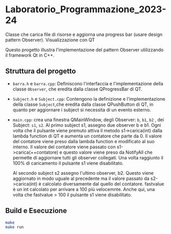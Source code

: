 # Laboratorio_Programmazione_2023-24
 
Classe che carica file di risorse e aggiorna una progress bar (usare design pattern Observer). 
Visualizzazione con QT


Questo progetto illustra l'implementazione del pattern Observer utilizzando il framework Qt in C++. 

## Struttura del progetto

- `barra.h` e `barra.cpp`: Definiscono l'interfaccia e l'implementazione della classe `Observer`, che eredita dalla classe QProgressBar di QT.

- `Subject.h` e `Subject.cpp`: Contengono la definizione e l'implementazione della classe `Subject`,che eredita dalla classe QPushButton di QT, in quanto per aggiornare i subject si necessita di un evento esterno.

- `main.cpp`: crea una finestra QMainWIndow, degli Observer: `b`, `b1`, `b2` , dei Subject: `s1`, `s2`.
    Al primo subject s1, assegno due observer b e b1. Ogni volta che il pulsante viene premuto attiva il metodo s1->carica(int) dalla lambda function di QT e aumenta un contatore che parte da 0. Il valore del contatore viene preso dalla lambda function e modificato al suo interno.
    Il valore del contatore viene passato con s1->carica(++contatore) e questo valore viene preso da NotifyAll che permette di aggiornare tutti gli observer collegati.
    Una volta raggiunto il 100% di caricamento il pulsante s1 viene disabilitato.


    Al secondo subject s2 assegno l'ultimo observer, b2. Questo viene aggiornato in modo uguale al precedente ma il valore passato da s2->carica(int) è calcolato diversamente dal quello del contatore. 
    fastvalue è un int calcolato per arrivare a 100 più velocemnte.
    Anche qui, una volta che fastvalue > 100 il pulsante s1 viene disabilitato.
    



## Build e Esecuzione

```bash
make
make run
```